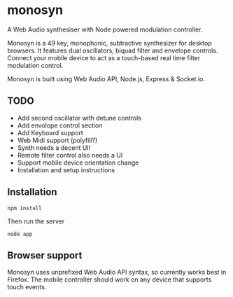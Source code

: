 monosyn
=======

A Web Audio synthesiser with Node powered modulation controller.

Monosyn is a 49 key, monophonic, subtractive synthesizer for desktop browsers. It features dual oscillators, biquad filter and envelope controls. Connect your mobile device to act as a touch-based real time filter modulation control.

Monosyn is built using Web Audio API, Node.js, Express & Socket.io.

TODO
----

* Add second oscillator with detune controls
* Add envolope control section
* Add Keyboard support
* Web Midi support (polyfill?)
* Synth needs a decent UI!
* Remote filter control also needs a UI
* Support mobile device orientation change
* Installation and setup instructions

Installation
------------

`npm install`

Then run the server

`node app`

Browser support
---------------

Monosyn uses unprefixed Web Audio API syntax, so currently works best in Firefox. The mobile controller should work on any device that supports touch events.
